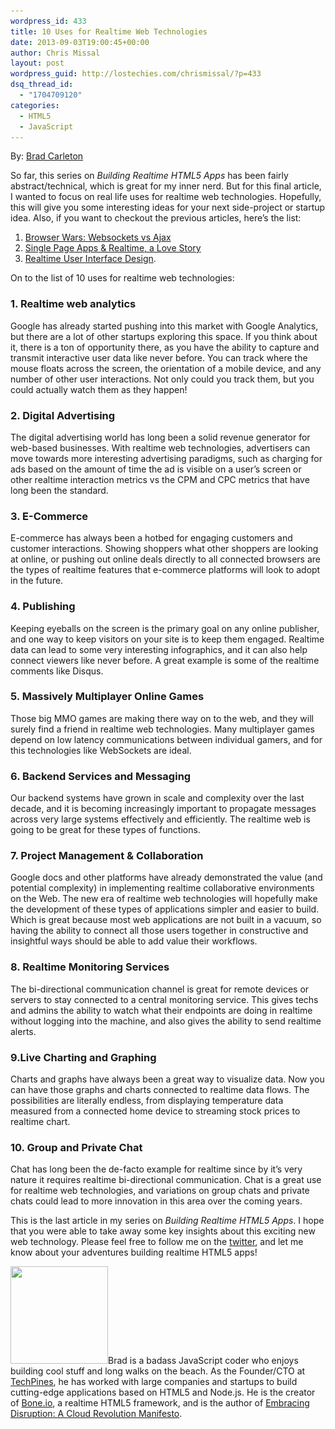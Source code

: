 ```yaml
---
wordpress_id: 433
title: 10 Uses for Realtime Web Technologies
date: 2013-09-03T19:00:45+00:00
author: Chris Missal
layout: post
wordpress_guid: http://lostechies.com/chrismissal/?p=433
dsq_thread_id:
  - "1704709120"
categories:
  - HTML5
  - JavaScript
---
```

By: [Brad Carleton](http://twitter.com/#!/techpines)

So far, this series on _Building Realtime HTML5 Apps_ has been fairly abstract/technical, which is great for my inner nerd. But for this final article, I wanted to focus on real life uses for realtime web technologies. Hopefully, this will give you some interesting ideas for your next side-project or startup idea. Also, if you want to checkout the previous articles, here&#8217;s the list:

  1. [Browser Wars: Websockets vs Ajax](http://lostechies.com/chrismissal/2013/08/06/browser-wars-websockets-vs-ajax/)
  2. [Single Page Apps & Realtime, a Love Story](http://lostechies.com/chrismissal/2013/08/13/single-page-apps-realtime-a-love-story/)
  3. [Realtime User Interface Design](http://lostechies.com/chrismissal/2013/08/20/realtime-user-interface-design/#comments).

On to the list of 10 uses for realtime web technologies:

### 1. Realtime web analytics

Google has already started pushing into this market with Google Analytics, but there are a lot of other startups exploring this space. If you think about it, there is a ton of opportunity there, as you have the ability to capture and transmit interactive user data like never before. You can track where the mouse floats across the screen, the orientation of a mobile device, and any number of other user interactions. Not only could you track them, but you could actually watch them as they happen!

### 2. Digital Advertising

The digital advertising world has long been a solid revenue generator for web-based businesses. With realtime web technologies, advertisers can move towards more interesting advertising paradigms, such as charging for ads based on the amount of time the ad is visible on a user&#8217;s screen or other realtime interaction metrics vs the CPM and CPC metrics that have long been the standard.

### 3. E-Commerce

E-commerce has always been a hotbed for engaging customers and customer interactions. Showing shoppers what other shoppers are looking at online, or pushing out online deals directly to all connected browsers are the types of realtime features that e-commerce platforms will look to adopt in the future.

### 4. Publishing

Keeping eyeballs on the screen is the primary goal on any online publisher, and one way to keep visitors on your site is to keep them engaged. Realtime data can lead to some very interesting infographics, and it can also help connect viewers like never before. A great example is some of the realtime comments like Disqus.

### 5. Massively Multiplayer Online Games

Those big MMO games are making there way on to the web, and they will surely find a friend in realtime web technologies. Many multiplayer games depend on low latency communications between individual gamers, and for this technologies like WebSockets are ideal.

### 6. Backend Services and Messaging

Our backend systems have grown in scale and complexity over the last decade, and it is becoming increasingly important to propagate messages across very large systems effectively and efficiently. The realtime web is going to be great for these types of functions.

### 7. Project Management & Collaboration

Google docs and other platforms have already demonstrated the value (and potential complexity) in implementing realtime collaborative environments on the Web. The new era of realtime web technologies will hopefully make the development of these types of applications simpler and easier to build. Which is great because most web applications are not built in a vacuum, so having the ability to connect all those users together in constructive and insightful ways should be able to add value their workflows.

### 8. Realtime Monitoring Services

The bi-directional communication channel is great for remote devices or servers to stay connected to a central monitoring service. This gives techs and admins the ability to watch what their endpoints are doing in realtime without logging into the machine, and also gives the ability to send realtime alerts.

### 9.Live Charting and Graphing

Charts and graphs have always been a great way to visualize data. Now you can have those graphs and charts connected to realtime data flows. The possibilities are literally endless, from displaying temperature data measured from a connected home device to streaming stock prices to realtime chart.

### 10. Group and Private Chat

Chat has long been the de-facto example for realtime since by it&#8217;s very nature it requires realtime bi-directional communication. Chat is a great use for realtime web technologies, and variations on group chats and private chats could lead to more innovation in this area over the coming years.

This is the last article in my series on _Building Realtime HTML5 Apps_. I hope that you were able to take away some key insights about this exciting new web technology. Please feel free to follow me on the [twitter](http://twitter.com/#!/techpines), and let me know about your adventures building realtime HTML5 apps!

[<img class="alignleft  wp-image-403" title="Brad Carleton" src="/content/chrismissal/uploads/2013/08/brad-headshot.jpg" alt="" width="156" height="156" srcset="/content/chrismissal/uploads/2013/08/brad-headshot.jpg 512w, /content/chrismissal/uploads/2013/08/brad-headshot-150x150.jpg 150w, /content/chrismissal/uploads/2013/08/brad-headshot-300x300.jpg 300w, /content/chrismissal/uploads/2013/08/brad-headshot-100x100.jpg 100w" sizes="(max-width: 156px) 100vw, 156px" />](/content/chrismissal/uploads/2013/08/brad-headshot.jpg)Brad is a badass JavaScript coder who enjoys building cool stuff and long walks on the beach. As the Founder/CTO at [TechPines](http://www.techpines.com "We Make Awesome Apps"), he has worked with large companies and startups to build cutting-edge applications based on HTML5 and Node.js. He is the creator of [Bone.io](http://bone.io "bone.io - Realtime Single Page HTML5 Apps"), a realtime HTML5 framework, and is the author of [Embracing Disruption: A Cloud Revolution Manifesto](http://embracingdisruption.com "embracing disruption a cloud revolution manifesto").